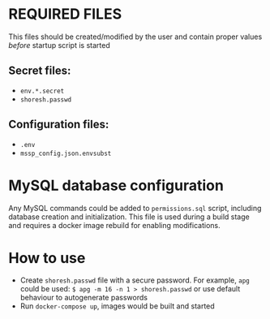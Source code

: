 # REQUIRED FILES

This files should be created/modified by the user and contain proper values *before* startup script is started

## Secret files:
* `env.*.secret`
* `shoresh.passwd`

## Configuration files:
* `.env`
* `mssp_config.json.envsubst`

# MySQL database configuration

Any MySQL commands could be added to `permissions.sql` script, including database creation and initialization. 
This file is used during a build stage and requires a docker image rebuild for enabling modifications. 

# How to use

* Create `shoresh.passwd` file with a secure password. For example, `apg` could be used: ```$ apg -m 16 -n 1 > shoresh.passwd``` or use default behaviour to autogenerate passwords
* Run `docker-compose up`, images would be built and started
